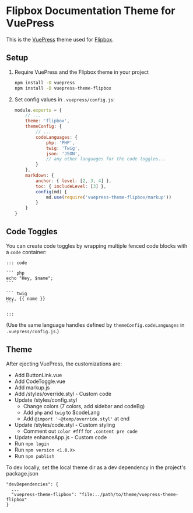 # Flipbox Documentation Theme for VuePress

This is the [VuePress](https://v0.vuepress.vuejs.org/) theme used for [Flipbox](https://flipboxdigital.com/).

## Setup

1. Require VuePress and the Flipbox theme in your project
    ```bash
    npm install -D vuepress
    npm install -D vuepress-theme-flipbox
    ```
    
2. Set config values in `.vuepress/config.js`:
    ```js
    module.exports = {
        // ...
        theme: 'flipbox',
        themeConfig: {
            // ...
            codeLanguages: {
                php: 'PHP',
                twig: 'Twig',
                json: 'JSON',
                // any other languages for the code toggles...
            }
        },
        markdown: {
            anchor: { level: [2, 3, 4] },
            toc: { includeLevel: [3] },
            config(md) {
                md.use(require('vuepress-theme-flipbox/markup'))
            }
        }
    }
    ```

## Code Toggles

You can create code toggles by wrapping multiple fenced code blocks with a `code` container:

    ::: code
    
    ``` php
    echo "Hey, $name";
    ```
    
    ``` twig
    Hey, {{ name }}
    ```
    
    :::

(Use the same language handles defined by `themeConfig.codeLanguages` in `.vuepress/config.js`.)

## Theme

After ejecting VuePress, the customizations are:

- Add ButtonLink.vue
- Add CodeToggle.vue
- Add markup.js
- Add /styles/override.styl - Custom code
- Update /styles/config.styl
  - Change colors (7 colors, add sidebar and codeBg)
  - Add `php` and `twig` to $codeLang
  - Add `@import '~@temp/override.styl'` at end
- Update /styles/code.styl - Custom styling
  - Comment out `color #fff` for `.content pre code`
- Update enhanceApp.js - Custom code
- Run `npm login`
- Run `npm version <1.0.X>`
- Run `npm publish`

To dev locally, set the local theme dir as a dev dependency in the project's package.json

    "devDependencies": {
      ...
      "vuepress-theme-flipbox": "file:../path/to/theme/vuepress-theme-flipbox"
    }